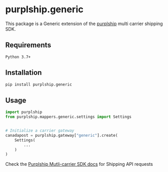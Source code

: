 # purplship.generic

This package is a Generic extension of the [purplship](https://pypi.org/project/purplship) multi carrier shipping SDK.

## Requirements

`Python 3.7+`

## Installation

```bash
pip install purplship.generic
```

## Usage

```python
import purplship
from purplship.mappers.generic.settings import Settings


# Initialize a carrier gateway
canadapost = purplship.gateway["generic"].create(
    Settings(
        ...
    )
)
```

Check the [Purplship Mutli-carrier SDK docs](https://sdk.purplship.com) for Shipping API requests
